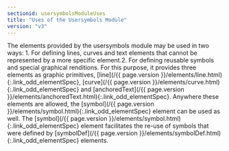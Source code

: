 ```yaml
---
sectionid: usersymbolsModuleUses
title: "Uses of the Usersymbols Module"
version: "v3"
---
```




 The elements provided by the usersymbols module may be used in two ways: 1. For defining lines, curves and text elements that cannot be represented by a more
specific element.2. For defining reusable symbols and special graphical renditions.
For this purpose, it provides three elements as graphic primitives, [line](/{{ page.version }}/elements/line.html){:.link_odd_elementSpec}, [curve](/{{ page.version }}/elements/curve.html){:.link_odd_elementSpec} and [anchoredText](/{{ page.version }}/elements/anchoredText.html){:.link_odd_elementSpec}. Anywhere
these elements are allowed, the [symbol](/{{ page.version }}/elements/symbol.html){:.link_odd_elementSpec} element can be used as well. The
[symbol](/{{ page.version }}/elements/symbol.html){:.link_odd_elementSpec} element facilitates the re-use of symbols that were defined by
[symbolDef](/{{ page.version }}/elements/symbolDef.html){:.link_odd_elementSpec} elements.




